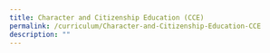 ```yaml
---
title: Character and Citizenship Education (CCE)
permalink: /curriculum/Character-and-Citizenship-Education-CCE
description: ""
---
```

